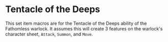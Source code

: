# Tentacle of the Deeps

This set item macros are for the Tentacle of the Deeps ability of the Fathomless warlock. It assumes this will create 3 features on the warlock's character sheet, `Attack`, `Summon`, and `Move`.

